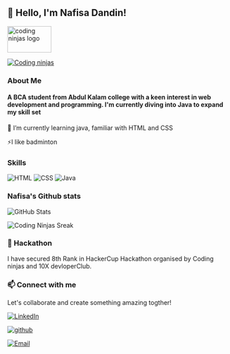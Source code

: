    ##  👋 Hello, I'm Nafisa Dandin! 
<img
  src="https://ninjasfiles.s3.amazonaws.com/0000000000001394.png" width="100" height="60"
            alt="coding ninjas logo"/> 
            
[![Coding ninjas](https://img.shields.io/badge/codingninjas-nafisadandin-secondary?logo=codingninjas)](https://www.naukri.com/code360/profile/ddd21640-6781-4450-b808-bb551f59935c)
  ###  About Me
            
#### A BCA student from Abdul Kalam college with a keen interest in web development and programming. I'm currently diving into Java to expand my skill set



 🌱 I’m currently learning java,
  familiar with HTML and CSS
 
⚡I like badminton
 
 ### Skills
![HTML](https://img.shields.io/badge/HTML-orange?logo=html&logoColor=white)
![CSS](https://img.shields.io/badge/CSS-blue?logo=css&logoColor=white)
![Java](https://img.shields.io/badge/Java-programming-green?logo=java&logoColor=white)
### Nafisa's Github stats
![GitHub Stats](https://github-readme-stats.vercel.app/api?username=nafisadandin&show_icons=true&theme=radical)

![Coding Ninjas Sreak](https://img.shields.io/badge/Coding_Ninjas_Streak-57days-orange?style=for-the-badge)

 
###  🔭 Hackathon
I have secured 8th Rank in HackerCup Hackathon organised by Coding ninjas and 10X devloperClub.
###   📫 Connect with me 
   Let's collaborate and create something amazing togther!
 
[![LinkedIn](https://img.shields.io/badge/LinkedIn-nafisadandin-blue?logo=linkedin)](https://www.linkedin.com/in/nafisa-dandin-0bb17833a/?utm_source=share&utm_campaign=share_via&utm_content=profile&utm_medium=android_app)

[![github](https://img.shields.io/badge/github-nafisadandin-secondary?logo=github)](https://github.com/Nafisadandin/nafisadandin)

[![Email](https://img.shields.io/badge/Email-nafisa%20dandin-red?style=flat&logo=gmail)](mailto:nafisadandin012@gmail.com)

